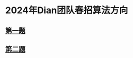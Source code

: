 # 2024年Dian团队春招算法方向
## [第一题](https://github.com/YukiNasumi/Dian_AI_Algorithm/blob/master/Mnist_Classification.ipynb)
## [第二题](https://github.com/YukiNasumi/Dian_AI_Algorithm/blob/master/test2.ipynb)
